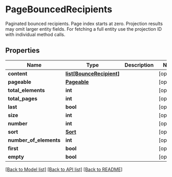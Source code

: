 # PageBouncedRecipients

Paginated bounced recipients. Page index starts at zero. Projection results may omit larger entity fields. For fetching a full entity use the projection ID with individual method calls.
## Properties
Name | Type | Description | Notes
------------ | ------------- | ------------- | -------------
**content** | [**list[BounceRecipient]**](BounceRecipient) |  | [optional] 
**pageable** | [**Pageable**](Pageable) |  | [optional] 
**total_elements** | **int** |  | [optional] 
**total_pages** | **int** |  | [optional] 
**last** | **bool** |  | [optional] 
**size** | **int** |  | [optional] 
**number** | **int** |  | [optional] 
**sort** | [**Sort**](Sort) |  | [optional] 
**number_of_elements** | **int** |  | [optional] 
**first** | **bool** |  | [optional] 
**empty** | **bool** |  | [optional] 

[[Back to Model list]](../README#documentation-for-models) [[Back to API list]](../README#documentation-for-api-endpoints) [[Back to README]](../README)


